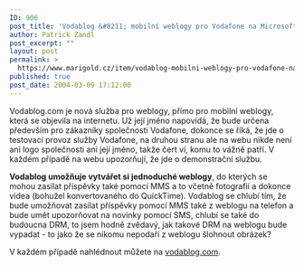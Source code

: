 ```yaml
---
ID: 906
post_title: 'Vodablog &#8211; mobilní weblogy pro Vodafone na Microsoft .Net'
author: Patrick Zandl
post_excerpt: ""
layout: post
permalink: >
  https://www.marigold.cz/item/vodablog-mobilni-weblogy-pro-vodafone-na-microsoft-net
published: true
post_date: 2004-03-09 17:12:00
---
```

<P>Vodablog.com je nová služba pro weblogy, přímo pro mobilní weblogy, která se objevila na internetu. Už její jméno napovídá, že bude určena především pro zákazníky společnosti Vodafone, dokonce se říká, že jde o testovací provoz služby Vodafone, na druhou stranu ale na webu nikde není ani logo společnosti ani její jméno, takže čert ví, komu to vážně patří. V každém případě na webu upozorňují, že jde o demonstrační službu. </P>
<P><STRONG>Vodablog umožňuje vytvářet si jednoduché weblogy</STRONG>, do kterých se mohou zasílat příspěvky také pomocí MMS a to včetně fotografií a dokonce videa (bohužel konvertovaného do QuickTime). Vodablog se chlubí tím, že bude umožňovat zasílat příspěvky pomocí MMS také z weblogu na telefon a bude umět upozorňovat na novinky pomocí SMS, chlubí se také do budoucna DRM, to jsem hodně zvědavý, jak takové DRM na weblogu bude vypadat - to jako že se nikomu nepodaří z weblogu šlohnout obrázek?</P>
<P>V každém případě nahlédnout můžete na <A href="http://www.vodablog.com/" target=_blank>vodablog.com</A>. </P>